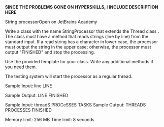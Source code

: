 ******SINCE THE PROBLEMS GONE ON HYPERSKILLS, I INCLUDE DESCRIPTION HERE******

String processorOpen on JetBrains Academy

Write a class with the name StringProcessor that extends the Thread class . The class must have a method that reads strings (line by line) from the standard input. If a read string has a character in lower case, the processor must output the string in the upper case; otherwise, the processor must output "FINISHED" and stop the processing.

Use the provided template for your class. Write any additional methods if you need them.

The testing system will start the processor as a regular thread.

Sample Input:
line
LINE

Sample Output:
LINE
FINISHED

Sample Input:
threadS
PROCeSSES
TASKS
Sample Output:
THREADS
PROCESSES
FINISHED


Memory limit: 256 MB
Time limit: 8 seconds
